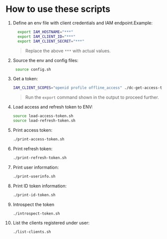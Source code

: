 # How to use these scripts

1.  Define an env file with client credentials and IAM endpoint.Example:
    ```bash
      export IAM_HOSTNAME="***"
      export IAM_CLIENT_ID="***"
      export IAM_CLIENT_SECRET="***"
    ```
    > Replace the above `***` with actual values.
2. Source the env and config files:
   ```bash
    source config.sh
    ```
3. Get a token:
   ```bash
   IAM_CLIENT_SCOPES="openid profile offline_access" ./dc-get-access-token.sh
   ```
   > Run the `export` command shown in the output to proceed further.
4. Load access and refresh token to ENV:
   ```bash
   source load-access-token.sh
   source load-refresh-token.sh
   ```
5. Print access token:
   ```bash
   ./print-access-token.sh
   ```
6. Print refresh token:
   ```bash
   ./print-refresh-token.sh
   ```
7. Print user information:
   ```bash
   ./print-userinfo.sh
   ```
8. Print ID token information:
   ```bash
   ./print-id-token.sh
   ```
9.  Introspect the token
      ```bash
      ./introspect-token.sh
      ```
10. List the clients registered under user:
      ```bash
      ./list-clients.sh
      ```
